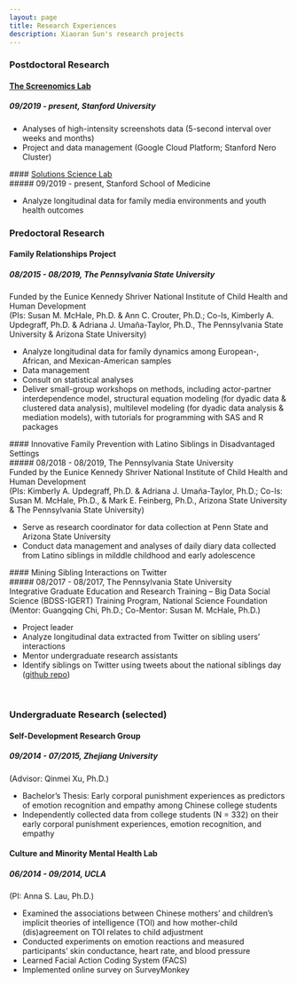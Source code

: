 ```yaml
---
layout: page
title: Research Experiences
description: Xiaoran Sun's research projects
---
```

<meta name="format-detection" content="telephone=no">

### Postdoctoral Research <br/>
#### <a href="http://screenomics.stanford.edu/">The Screenomics Lab</a> <br/>
##### 09/2019 - present, Stanford University <br/>
<ul>
<li>Analyses of high-intensity screenshots data (5-second interval over weeks and months)</li>
<li>Project and data management (Google Cloud Platform; Stanford Nero Cluster)</li>
</ul>
#### <a href="https://med.stanford.edu/genpeds/research/solutions-science-lab.html">Solutions Science Lab</a> <br/>
##### 09/2019 - present, Stanford School of Medicine <br/>
<ul>
<li>Analyze longitudinal data for family media environments and youth health outcomes </li>
</ul>

### Predoctoral Research <br/>
#### Family Relationships Project <br/>
##### 08/2015 - 08/2019, The Pennsylvania State University <br/>
Funded by the Eunice Kennedy Shriver National Institute of Child Health and Human Development <br/>
(PIs: Susan M. McHale, Ph.D. & Ann C. Crouter, Ph.D.; Co-Is, Kimberly A. Updegraff, Ph.D. & Adriana J. Umaña-Taylor, Ph.D., The Pennsylvania State University & Arizona State University) <br/>
<ul>
<li>Analyze longitudinal data for family dynamics among European-, African, and Mexican-American samples</li>
<li>Data management</li>
<li>Consult on statistical analyses</li>
<li>Deliver small-group workshops on methods, including actor-partner interdependence model, structural equation modeling (for dyadic data & clustered data analysis), multilevel modeling (for dyadic data analysis & mediation models), with tutorials for programming with SAS and R packages </li>
</ul>
#### Innovative Family Prevention with Latino Siblings in Disadvantaged Settings <br/>
##### 08/2018 - 08/2019, The Pennsylvania State University <br/>
Funded by the Eunice Kennedy Shriver National Institute of Child Health and Human Development <br/>
(PIs: Kimberly A. Updegraff, Ph.D. & Adriana J. Umaña-Taylor, Ph.D.; Co-Is: Susan M. McHale, Ph.D., & Mark E. Feinberg, Ph.D., Arizona State University & The Pennsylvania State University) <br/>
<ul>
<li>Serve as research coordinator for data collection at Penn State and Arizona State University</li>
<li>Conduct data management and analyses of daily diary data collected from Latino siblings in milddle childhood and early adolescence</li>
</ul>
#### Mining Sibling Interactions on Twitter <br/>
##### 08/2017 - 08/2017, The Pennsylvania State University <br/>
 Integrative Graduate Education and Research Training – Big Data Social Science (BDSS-IGERT) Training Program, National Science Foundation<br/>
(Mentor: Guangqing Chi, Ph.D.; Co-Mentor: Susan M. McHale, Ph.D.) <br/>
<ul>
<li>Project leader</li>
<li>Analyze longitudinal data extracted from Twitter on sibling users’ interactions</li>
<li>Mentor undergraduate research assistants</li>
<li>Identify siblings on Twitter using tweets about the national siblings day (<a href="https://github.com/xiaoransun/Twitter_National_Sibling_Day">github repo</a>)</li>
</ul>
<br/>

### Undergraduate Research (selected) <br/>
#### Self-Development Research Group <br/>
##### 09/2014 - 07/2015, Zhejiang University <br/>
(Advisor: Qinmei Xu, Ph.D.) <br/>
<ul>
<li>Bachelor’s Thesis: Early corporal punishment experiences as predictors of emotion recognition and empathy among Chinese college students</li>
<li>Independently collected data from college students (N = 332) on their early corporal punishment experiences, emotion recognition, and empathy </li>
</ul>

#### Culture and Minority Mental Health Lab <br/>
##### 06/2014 - 09/2014, UCLA <br/>
(PI: Anna S. Lau, Ph.D.) <br/>
<ul>
<li>Examined the associations between Chinese mothers’ and children’s implicit theories of intelligence (TOI) and how mother-child (dis)agreement on TOI relates to child adjustment </li>
<li>Conducted experiments on emotion reactions and measured participants’ skin conductance, heart rate, and blood pressure</li>
<li>Learned Facial Action Coding System (FACS)</li>
<li>Implemented online survey on SurveyMonkey</li>
</ul>
<br/>



<!-- Note: this is how to write a comment in HTML. Everything in here won't show up on your webpage.-->

<!--
To increase the size of the title, use fewer # in front of the paper title.
To decrease the size of the title, use more #. 
To remove the italics, remove the * before and after the description
To remove the underline from the title, remove the <u> tags (<u> and </u>)
-->
